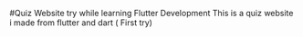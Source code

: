 #Quiz Website try while learning Flutter Development
This is a quiz website i made from flutter and dart ( First try)
